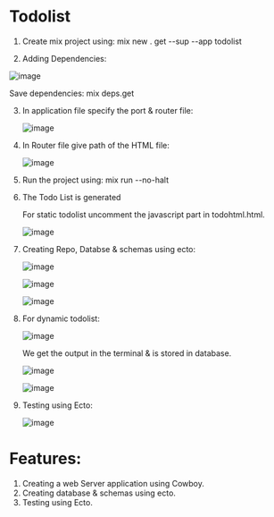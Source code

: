 
# Todolist

1) Create mix project using: mix new . get --sup --app todolist 

2) Adding Dependencies:

  ![image](https://user-images.githubusercontent.com/100900392/207044893-602f0491-e129-4109-a3d1-4b33bdca5f83.png)
 
   Save dependencies: mix deps.get
 
3) In application file specify the port & router file:

   ![image](https://user-images.githubusercontent.com/100900392/207045497-377cd29c-d88b-47a7-8255-6e9ea5096878.png)

4) In Router file give path of the HTML file:

   ![image](https://user-images.githubusercontent.com/100900392/207045781-2c891337-a9ad-4a08-92a1-4a86328e92a7.png)

5) Run the project using: mix run --no-halt

6) The Todo List is generated 
   
   For static todolist uncomment the javascript part in todohtml.html.
    
   ![image](https://user-images.githubusercontent.com/100900392/207047162-b08d5fde-a685-4f52-bddf-50ddbbd9db29.png)
   
7) Creating Repo, Databse & schemas using ecto:
   
   ![image](https://user-images.githubusercontent.com/100900392/207048751-85409061-3836-48ef-91ba-70bb7a808c0d.png)

   ![image](https://user-images.githubusercontent.com/100900392/207048863-6880f1a5-a87c-4809-a4e9-74f874c07204.png)

   ![image](https://user-images.githubusercontent.com/100900392/207048961-26a6d32a-5e1b-4c34-b141-c2b2d0f5a76d.png)

8) For dynamic todolist: 
  
   ![image](https://user-images.githubusercontent.com/100900392/207047593-130476d6-9006-44ba-9833-b12b51ee063e.png)
     
   We get the output in the terminal & is stored in database.
     
   ![image](https://user-images.githubusercontent.com/100900392/207048079-b75be378-c040-46e5-b5af-9548c4790bd8.png)

   ![image](https://user-images.githubusercontent.com/100900392/207048154-535e1ec8-5e42-4d4a-a002-61d4595c693d.png)

9) Testing using Ecto:

   ![image](https://user-images.githubusercontent.com/100900392/207049415-9760dfbd-1b13-4944-b429-aee620965742.png)

# Features:
1) Creating a web Server application using Cowboy.
2) Creating database & schemas using ecto.
3) Testing using Ecto.

